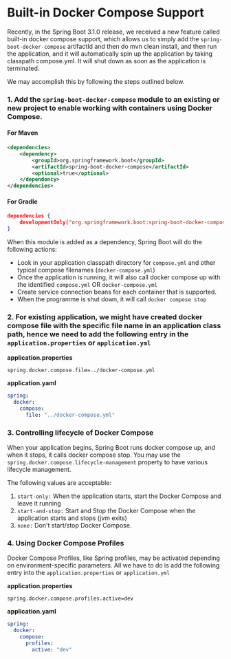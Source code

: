 # Built-in Docker Compose Support

Recently, in the Spring Boot 3.1.0 release, we received a new feature called built-in docker compose support, which allows us to simply add the `spring-boot-docker-compose` artifactId and then do mvn clean install, and then run the application, and it will automatically spin up the application by taking classpath compose.yml. It will shut down as soon as the application is terminated.

We may accomplish this by following the steps outlined below.

### 1. Add the `spring-boot-docker-compose` module to an existing or new project to enable working with containers using Docker Compose.  

  #### For Maven
```xml
<dependencies>
    <dependency>
        <groupId>org.springframework.boot</groupId>
        <artifactId>spring-boot-docker-compose</artifactId>
        <optional>true</optional>
    </dependency>
</dependencies>
```

  #### For Gradle
```json lines
dependencies {
    developmentOnly("org.springframework.boot:spring-boot-docker-compose")
}
```
When this module is added as a dependency, Spring Boot will do the following actions:

* Look in your application classpath directory for `compose.yml` and other typical compose filenames (`docker-compose.yml`)
* Once the application is running, it will also call docker compose up with the identified `compose.yml` OR `docker-compose.yml`
* Create service connection beans for each container that is supported.
* When the programme is shut down, it will call `docker compose stop`

### 2. For existing application, we might have created docker compose file with the specific file name in an application class path, hence we need to add the following entry in the `application.properties` or `application.yml`

**application.properties**

```properties
spring.docker.compose.file=../docker-compose.yml
```

**application.yaml**
```yaml
spring:
  docker:
    compose:
      file: "../docker-compose.yml"
```

### 3. Controlling lifecycle of Docker Compose

When your application begins, Spring Boot runs docker compose up, and when it stops, it calls docker compose stop. You may use the `spring.docker.compose.lifecycle-management` property to have various lifecycle management.

The following values are acceptable:

1. `start-only:` When the application starts, start the Docker Compose and leave it running
2. `start-and-stop:` Start and Stop the Docker Compose when the application starts and stops (jvm exits)
3. `none:` Don't start/stop Docker Compose.

### 4. Using Docker Compose Profiles

Docker Compose Profiles, like Spring profiles, may be activated depending on environment-specific parameters. All we have to do is add the following entry into the `application.properties` or `application.yml`

**application.properties**

```properties
spring.docker.compose.profiles.active=dev
```

**application.yaml**
```yaml
spring:
  docker:
    compose:
      profiles:
        active: "dev"

```

